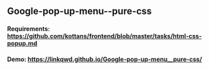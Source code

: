 ## Google-pop-up-menu--pure-css

#### Requirements: https://github.com/kottans/frontend/blob/master/tasks/html-css-popup.md

#### Demo: https://linkqwd.github.io/Google-pop-up-menu__pure-css/
